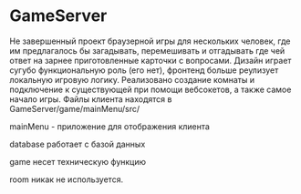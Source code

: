 # GameServer
Не завершенный проект браузерной игры для нескольких человек, где им предлагалось бы загадывать, перемешивать и отгадывать где чей ответ на зарнее приготовленные карточки с вопросами.
Дизайн играет сугубо функциональную роль (его нет), фронтенд больше реулизует локальную игровую логику.
Реализовано создание комнаты и подключение к существующей при помощи вебсокетов, а также самое начало игры.
Файлы клиента находятся в GameServer/game/mainMenu/src/

mainMenu - приложение для отображения клиента

database работает с базой данных

game несет техническую функцию

room никак не используется.
